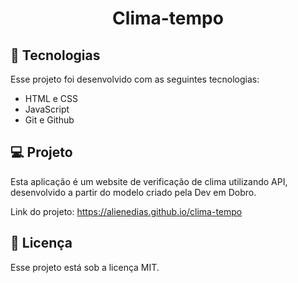 <h1 align="center"> Clima-tempo </h1>

## 🚀 Tecnologias

Esse projeto foi desenvolvido com as seguintes tecnologias:

- HTML e CSS
- JavaScript
- Git e Github

## 💻 Projeto

Esta aplicação é um website de verificação de clima utilizando API, desenvolvido a partir do modelo criado pela Dev em Dobro.

Link do projeto: <a href="https://alienedias.github.io/clima-tempo" target="_blank">https://alienedias.github.io/clima-tempo</a>

## :memo: Licença

Esse projeto está sob a licença MIT.
